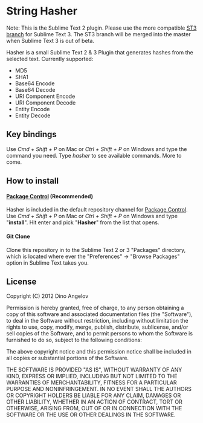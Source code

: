 # String Hasher

Note: This is the Sublime Text 2 plugin. Please use the more compatible [ST3 branch](https://github.com/dangelov/hasher/tree/ST3) for Sublime Text 3. The ST3 branch will be merged into the master when Sublime Text 3 is out of beta.

Hasher is a small Sublime Text 2 & 3 Plugin that generates hashes from the selected text. Currently supported:

* MD5
* SHA1
* Base64 Encode
* Base64 Decode
* URI Component Encode
* URI Component Decode
* Entity Encode
* Entity Decode

## Key bindings

Use _Cmd + Shift + P_ on Mac or _Ctrl + Shift + P_ on Windows and type the command you need. Type _hasher_ to see available commands. More to come.

## How to install
#### [Package Control](https://github.com/wbond/sublime_package_control) (Recommended)
Hasher is included in the default repository channel for [Package Control](https://github.com/wbond/sublime_package_control). Use _Cmd + Shift + P_ on Mac or _Ctrl + Shift + P_ on Windows and type "__install__". Hit enter and pick "__Hasher__" from the list that opens.

#### Git Clone
Clone this repository in to the Sublime Text 2 or 3 "Packages" directory, which is located where ever the
"Preferences" -> "Browse Packages" option in Sublime Text takes you.

## License
Copyright (C) 2012 Dino Angelov

Permission is hereby granted, free of charge, to any person obtaining a copy of
this software and associated documentation files (the "Software"), to deal in
the Software without restriction, including without limitation the rights to
use, copy, modify, merge, publish, distribute, sublicense, and/or sell copies
of the Software, and to permit persons to whom the Software is furnished to do
so, subject to the following conditions:

The above copyright notice and this permission notice shall be included in all
copies or substantial portions of the Software.

THE SOFTWARE IS PROVIDED "AS IS", WITHOUT WARRANTY OF ANY KIND, EXPRESS OR
IMPLIED, INCLUDING BUT NOT LIMITED TO THE WARRANTIES OF MERCHANTABILITY,
FITNESS FOR A PARTICULAR PURPOSE AND NONINFRINGEMENT. IN NO EVENT SHALL THE
AUTHORS OR COPYRIGHT HOLDERS BE LIABLE FOR ANY CLAIM, DAMAGES OR OTHER
LIABILITY, WHETHER IN AN ACTION OF CONTRACT, TORT OR OTHERWISE, ARISING FROM,
OUT OF OR IN CONNECTION WITH THE SOFTWARE OR THE USE OR OTHER DEALINGS IN THE
SOFTWARE.